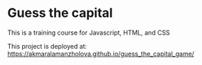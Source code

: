 # Guess the capital
This is a training course for Javascript, HTML, and CSS

This project is deployed at:
https://akmaralamanzholova.github.io/guess_the_capital_game/
